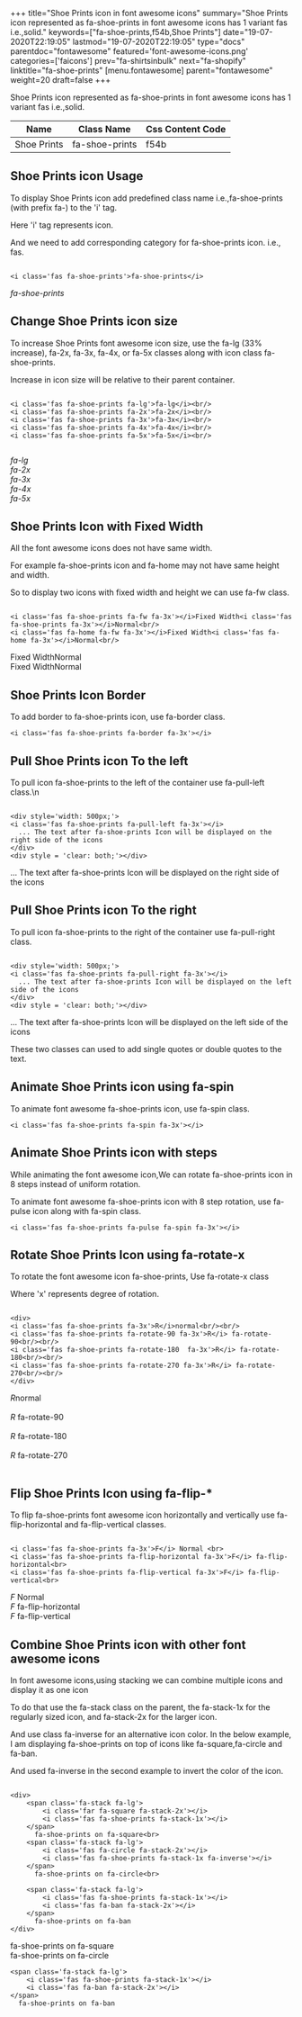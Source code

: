 +++
title="Shoe Prints icon in font awesome icons"
summary="Shoe Prints icon represented as fa-shoe-prints in font awesome icons has 1 variant fas i.e.,solid."
keywords=["fa-shoe-prints,f54b,Shoe Prints"]
date="19-07-2020T22:19:05"
lastmod="19-07-2020T22:19:05"
type="docs"
parentdoc="fontawesome"
featured='font-awesome-icons.png'
categories=['faicons']
prev="fa-shirtsinbulk"
next="fa-shopify"
linktitle="fa-shoe-prints"
[menu.fontawesome]
parent="fontawesome"
weight=20
draft=false
+++


Shoe Prints icon represented as fa-shoe-prints in font awesome icons has 1 variant fas i.e.,solid.

<div class='table-responsive'><table class='table'><thead><tr><th>Name</th><th>Class Name</th><th>Css Content Code</th></tr></thead><tbody><tr><td>Shoe Prints</td><td>fa-shoe-prints</td><td>f54b</td></tr></tbody></table></div>



## Shoe Prints icon Usage

To display Shoe Prints icon add predefined class name i.e.,fa-shoe-prints (with prefix fa-) to the 'i' tag.

Here 'i' tag represents icon.

And we need to add corresponding category for fa-shoe-prints icon. i.e., fas.


```

<i class='fas fa-shoe-prints'>fa-shoe-prints</i>
```

<i class='fas fa-shoe-prints'>fa-shoe-prints</i>




## Change Shoe Prints icon size
To increase Shoe Prints font awesome icon size, use the fa-lg (33% increase), fa-2x, fa-3x, fa-4x, or fa-5x classes along with icon class fa-shoe-prints.

Increase in icon size will be relative to their parent container. 

```

<i class='fas fa-shoe-prints fa-lg'>fa-lg</i><br/>
<i class='fas fa-shoe-prints fa-2x'>fa-2x</i><br/>
<i class='fas fa-shoe-prints fa-3x'>fa-3x</i><br/>
<i class='fas fa-shoe-prints fa-4x'>fa-4x</i><br/>
<i class='fas fa-shoe-prints fa-5x'>fa-5x</i><br/>
            
```

<i class='fas fa-shoe-prints fa-lg'>fa-lg</i><br/>
<i class='fas fa-shoe-prints fa-2x'>fa-2x</i><br/>
<i class='fas fa-shoe-prints fa-3x'>fa-3x</i><br/>
<i class='fas fa-shoe-prints fa-4x'>fa-4x</i><br/>
<i class='fas fa-shoe-prints fa-5x'>fa-5x</i><br/>
            



## Shoe Prints Icon with Fixed Width 

All the font awesome icons does not have same width.

For example fa-shoe-prints icon and fa-home may not have same height and width.

So to display two icons with fixed width and height we can use fa-fw class.


```

<i class='fas fa-shoe-prints fa-fw fa-3x'></i>Fixed Width<i class='fas fa-shoe-prints fa-3x'></i>Normal<br/>
<i class='fas fa-home fa-fw fa-3x'></i>Fixed Width<i class='fas fa-home fa-3x'></i>Normal<br/>
```

<i class='fas fa-shoe-prints fa-fw fa-3x'></i>Fixed Width<i class='fas fa-shoe-prints fa-3x'></i>Normal<br/>
<i class='fas fa-home fa-fw fa-3x'></i>Fixed Width<i class='fas fa-home fa-3x'></i>Normal<br/>



## Shoe Prints Icon Border 

To add border to fa-shoe-prints icon, use fa-border class.


```
<i class='fas fa-shoe-prints fa-border fa-3x'></i>

```
<i class='fas fa-shoe-prints fa-border fa-3x'></i>





## Pull Shoe Prints icon To the left

To pull icon fa-shoe-prints to the left of the container use fa-pull-left class.\n

```

<div style='width: 500px;'>
<i class='fas fa-shoe-prints fa-pull-left fa-3x'></i>
  ... The text after fa-shoe-prints Icon will be displayed on the right side of the icons
</div>
<div style = 'clear: both;'></div>
```

<div style='width: 500px;'>
<i class='fas fa-shoe-prints fa-pull-left fa-3x'></i>
  ... The text after fa-shoe-prints Icon will be displayed on the right side of the icons
</div>
<div style = 'clear: both;'></div>




## Pull Shoe Prints icon To the right
To pull icon fa-shoe-prints to the right of the container use fa-pull-right class.

```

<div style='width: 500px;'>
<i class='fas fa-shoe-prints fa-pull-right fa-3x'></i>
  ... The text after fa-shoe-prints Icon will be displayed on the left side of the icons
</div>
<div style = 'clear: both;'></div>
```

<div style='width: 500px;'>
<i class='fas fa-shoe-prints fa-pull-right fa-3x'></i>
  ... The text after fa-shoe-prints Icon will be displayed on the left side of the icons
</div>
<div style = 'clear: both;'></div>

These two classes can used to add single quotes or double quotes to the text.


## Animate Shoe Prints icon using fa-spin
To animate font awesome fa-shoe-prints icon, use fa-spin class.

```
<i class='fas fa-shoe-prints fa-spin fa-3x'></i>
```
<i class='fas fa-shoe-prints fa-spin fa-3x'></i>




## Animate Shoe Prints icon with steps
While animating the font awesome icon,We can rotate fa-shoe-prints icon in 8 steps instead of uniform rotation.

To animate font awesome fa-shoe-prints icon with 8 step rotation, use fa-pulse icon along with fa-spin class.


```
<i class='fas fa-shoe-prints fa-pulse fa-spin fa-3x'></i>

```
<i class='fas fa-shoe-prints fa-pulse fa-spin fa-3x'></i>





## Rotate Shoe Prints Icon using fa-rotate-x
To rotate the font awesome icon fa-shoe-prints, Use fa-rotate-x class

Where 'x' represents degree of rotation.


```

<div>
<i class='fas fa-shoe-prints fa-3x'>R</i>normal<br/><br/>
<i class='fas fa-shoe-prints fa-rotate-90 fa-3x'>R</i> fa-rotate-90<br/><br/> 
<i class='fas fa-shoe-prints fa-rotate-180  fa-3x'>R</i> fa-rotate-180<br/><br/> 
<i class='fas fa-shoe-prints fa-rotate-270 fa-3x'>R</i> fa-rotate-270<br/><br/>
</div>
```

<div>
<i class='fas fa-shoe-prints fa-3x'>R</i>normal<br/><br/>
<i class='fas fa-shoe-prints fa-rotate-90 fa-3x'>R</i> fa-rotate-90<br/><br/> 
<i class='fas fa-shoe-prints fa-rotate-180  fa-3x'>R</i> fa-rotate-180<br/><br/> 
<i class='fas fa-shoe-prints fa-rotate-270 fa-3x'>R</i> fa-rotate-270<br/><br/>
</div>




## Flip Shoe Prints Icon using fa-flip-*
To flip fa-shoe-prints font awesome icon horizontally and vertically use fa-flip-horizontal and fa-flip-vertical classes. 

```

<i class='fas fa-shoe-prints fa-3x'>F</i> Normal <br>
<i class='fas fa-shoe-prints fa-flip-horizontal fa-3x'>F</i> fa-flip-horizontal<br>
<i class='fas fa-shoe-prints fa-flip-vertical fa-3x'>F</i> fa-flip-vertical<br>
```

<i class='fas fa-shoe-prints fa-3x'>F</i> Normal <br>
<i class='fas fa-shoe-prints fa-flip-horizontal fa-3x'>F</i> fa-flip-horizontal<br>
<i class='fas fa-shoe-prints fa-flip-vertical fa-3x'>F</i> fa-flip-vertical<br>




## Combine Shoe Prints icon with other font awesome icons
In font awesome icons,using stacking we can combine multiple icons and display it as one icon 

To do that use the fa-stack class on the parent, the fa-stack-1x for the regularly sized icon, and fa-stack-2x for the larger icon.

And use class fa-inverse for an alternative icon color. 
In the below example, I am displaying fa-shoe-prints on top of icons like fa-square,fa-circle and fa-ban.

And used fa-inverse in the second example to invert the color of the icon.

```

<div>
    <span class='fa-stack fa-lg'>
        <i class='far fa-square fa-stack-2x'></i>
        <i class='fas fa-shoe-prints fa-stack-1x'></i>
    </span>
      fa-shoe-prints on fa-square<br>
    <span class='fa-stack fa-lg'>
        <i class='fas fa-circle fa-stack-2x'></i>
        <i class='fas fa-shoe-prints fa-stack-1x fa-inverse'></i>
    </span>
      fa-shoe-prints on fa-circle<br>

    <span class='fa-stack fa-lg'>
        <i class='fas fa-shoe-prints fa-stack-1x'></i>
        <i class='fas fa-ban fa-stack-2x'></i>
    </span>
      fa-shoe-prints on fa-ban
</div>
```

<div>
    <span class='fa-stack fa-lg'>
        <i class='far fa-square fa-stack-2x'></i>
        <i class='fas fa-shoe-prints fa-stack-1x'></i>
    </span>
      fa-shoe-prints on fa-square<br>
    <span class='fa-stack fa-lg'>
        <i class='fas fa-circle fa-stack-2x'></i>
        <i class='fas fa-shoe-prints fa-stack-1x fa-inverse'></i>
    </span>
      fa-shoe-prints on fa-circle<br>

    <span class='fa-stack fa-lg'>
        <i class='fas fa-shoe-prints fa-stack-1x'></i>
        <i class='fas fa-ban fa-stack-2x'></i>
    </span>
      fa-shoe-prints on fa-ban
</div>







